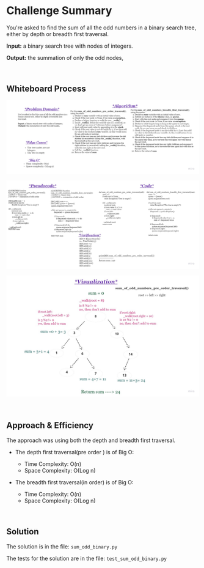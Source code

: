 # **Challenge Summary**
You're asked to find the sum of all the odd numbers in a binary search tree, either by depth or breadth first traversal.

**Input:** a binary search tree with nodes of integers.

**Output:** the summation of only the odd nodes,

<br>

## **Whiteboard Process**
![sum of odd nodes in a binary search tree](assets/sum-of-odd-binary-1.jpg)

![sum of odd nodes in a binary search tree](assets/sum-of-odd-binary-2.jpg)

![sum of odd nodes in a binary search tree](assets/sum-of-odd-binary-3.jpg)

<br>

## **Approach & Efficiency**

The approach was using both the depth and breadth first traversal.

- The depth first traversal(pre order ) is of Big O:
    - Time Complexity: O(n)
    - Space Complexity: O(Log n)

- The breadth first traversal(in order) is of Big O:
    - Time Complexity: O(n)
    - Space Complexity: O(Log n)


<br>

## **Solution**

The solution is in the file: `sum_odd_binary.py`

The tests for the solution are in the file: `test_sum_odd_binary.py`

